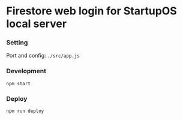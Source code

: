 # Firestore web login for StartupOS local server

### Setting
Port and config: `./src/app.js`

### Development
```
npm start
```

### Deploy
```
npm run deploy
```
